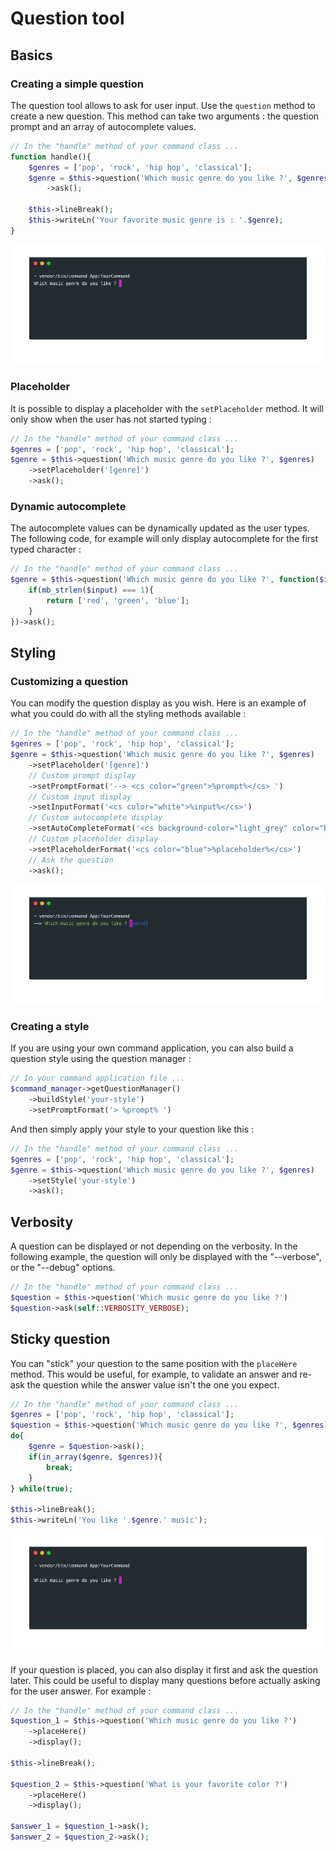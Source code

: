 # Question tool

## Basics

### Creating a simple question

The question tool allows to ask for user input. Use the `question` method to create a new question. This method can take two arguments : the question prompt and an array of autocomplete values.

```php
// In the "handle" method of your command class ...
function handle(){
    $genres = ['pop', 'rock', 'hip hop', 'classical'];
    $genre = $this->question('Which music genre do you like ?', $genres)
        ->ask();
    
    $this->lineBreak();
    $this->writeLn('Your favorite music genre is : '.$genre);
}
```
    
![command question](img/question_basic.gif)

### Placeholder
    
It is possible to display a placeholder with the `setPlaceholder` method. It will only show when the user has not started typing :

```php
// In the "handle" method of your command class ...
$genres = ['pop', 'rock', 'hip hop', 'classical'];
$genre = $this->question('Which music genre do you like ?', $genres)
    ->setPlaceholder('[genre]')
    ->ask();
```
    
### Dynamic autocomplete
    
The autocomplete values can be dynamically updated as the user types. The following code, for example will only display autocomplete for the first typed character : 

```php
// In the "handle" method of your command class ...
$genre = $this->question('Which music genre do you like ?', function($input){
    if(mb_strlen($input) === 1){
        return ['red', 'green', 'blue'];
    }
})->ask();
```
    
## Styling

### Customizing a question

You can modify the question display as you wish. Here is an example of what you could do with all the styling methods available :

```php
// In the "handle" method of your command class ...
$genres = ['pop', 'rock', 'hip hop', 'classical'];
$genre = $this->question('Which music genre do you like ?', $genres)
    ->setPlaceholder('[genre]')
    // Custom prompt display
    ->setPromptFormat('--> <cs color="green">%prompt%</cs> ')
    // Custom input display
    ->setInputFormat('<cs color="white">%input%</cs>')
    // Custom autocomplete display
    ->setAutoCompleteFormat('<cs background-color="light_grey" color="black">%autocomplete%</cs>')
    // Custom placeholder display
    ->setPlaceholderFormat('<cs color="blue">%placeholder%</cs>')
    // Ask the question
    ->ask();
```
 
![command question style](img/question_style.gif)


### Creating a style
    
If you are using your own command application, you can also build a question style using the question manager :

```php
// In your command application file ...
$command_manager->getQuestionManager()
    ->buildStyle('your-style')
    ->setPromptFormat('> %prompt% ')
```
 
And then simply apply your style to your question like this :

```php
// In the "handle" method of your command class ...
$genres = ['pop', 'rock', 'hip hop', 'classical'];
$genre = $this->question('Which music genre do you like ?', $genres)
    ->setStyle('your-style')
    ->ask();
```

## Verbosity

A question can be displayed or not depending on the verbosity. In the following example, the question will only be displayed with the "--verbose", or the "--debug" options. 

```php
// In the "handle" method of your command class ...
$question = $this->question('Which music genre do you like ?')
$question->ask(self::VERBOSITY_VERBOSE);
```
            
## Sticky question

You can "stick" your question to the same position with the `placeHere` method. This would be useful, for example, to validate an answer and re-ask the question while the answer value isn't the one you expect.
    
```php
// In the "handle" method of your command class ...
$genres = ['pop', 'rock', 'hip hop', 'classical'];
$question = $this->question('Which music genre do you like ?', $genres)->placeHere();
do{
    $genre = $question->ask();
    if(in_array($genre, $genres)){
        break;
    }
} while(true);

$this->lineBreak();
$this->writeLn('You like '.$genre.' music');
```

![command sticky question](img/question_sticky.gif)    

If your question is placed, you can also display it first and ask the question later. This could be useful to display many questions before actually asking for the user answer. For example :
    
```php
// In the "handle" method of your command class ...
$question_1 = $this->question('Which music genre do you like ?')
    ->placeHere()
    ->display();

$this->lineBreak();     
    
$question_2 = $this->question('What is your favorite color ?')
    ->placeHere()
    ->display();
    
$answer_1 = $question_1->ask();
$answer_2 = $question_2->ask();
```